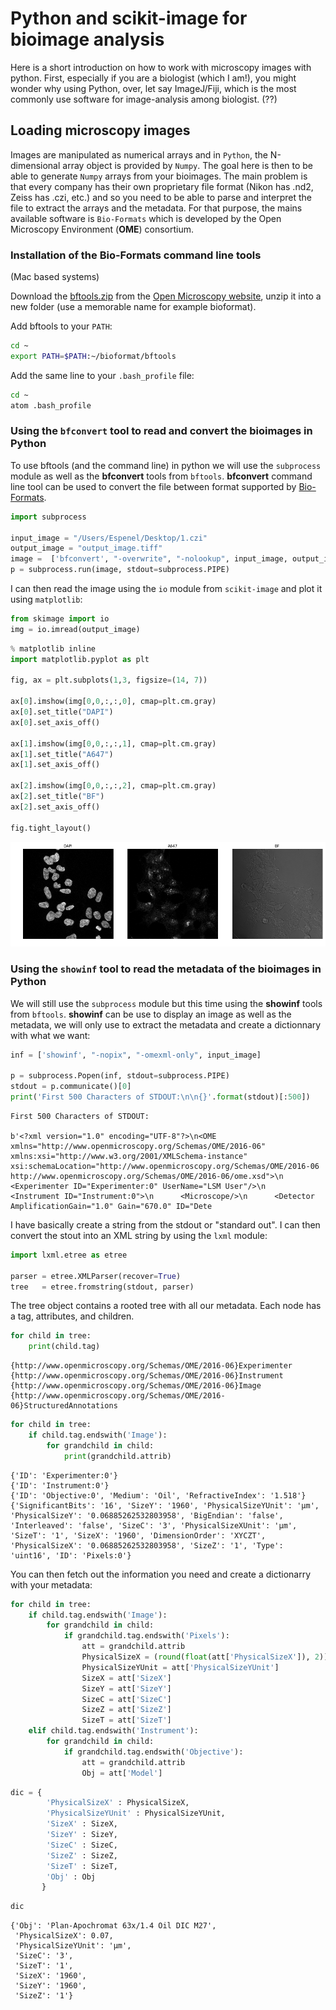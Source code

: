 


# Python and scikit-image for bioimage analysis

Here is a short introduction on how to work with microscopy images with python.
First, especially if you are a biologist (which I am!), you might wonder why using
Python, over, let say ImageJ/Fiji, which is the most commonly use software for image-analysis
among biologist. (??)

## Loading microscopy images

Images are manipulated as numerical arrays and in `Python`, the N-dimensional array object is provided by `Numpy`.  The goal here is then to be able to generate `Numpy` arrays from your bioimages. The main problem is that every company has their own proprietary file format (Nikon has .nd2, Zeiss has .czi, etc.) and so you need to be able to parse and interpret the file to extract the arrays and the metadata. For that purpose, the mains available software is `Bio-Formats` which is developed by the Open Microscopy Environment (**OME**) consortium.

### Installation of the Bio-Formats command line tools

(Mac based systems)

Download the [bftools.zip](http://downloads.openmicroscopy.org/latest/bio-formats/artifacts/bftools.zip) from the [Open Microscopy website](http://www.openmicroscopy.org/site/support/bio-formats5.3/users/comlinetools/), unzip it into a new folder (use a memorable name for example bioformat).

Add bftools to your `PATH`:

```bash
cd ~
export PATH=$PATH:~/bioformat/bftools
```
Add the same line to your `.bash_profile` file:

```bash
cd ~
atom .bash_profile
```


### Using the `bfconvert` tool to read and convert the bioimages in Python

To use bftools (and the command line) in python we will use the `subprocess` module as well as the **bfconvert** tools from `bftools`. **bfconvert** command line tool can be used to convert the file between format supported by [Bio-Formats](http://www.openmicroscopy.org/site/support/bio-formats5.3/supported-formats.html).


```python
import subprocess

input_image = "/Users/Espenel/Desktop/1.czi"
output_image = "output_image.tiff"
image =  ['bfconvert', "-overwrite", "-nolookup", input_image, output_image]
p = subprocess.run(image, stdout=subprocess.PIPE)
```

I can then read the image using the `io` module from `scikit-image` and plot it using `matplotlib`:


```python
from skimage import io
img = io.imread(output_image)
```


```python
% matplotlib inline
import matplotlib.pyplot as plt

fig, ax = plt.subplots(1,3, figsize=(14, 7))

ax[0].imshow(img[0,0,:,:,0], cmap=plt.cm.gray)
ax[0].set_title("DAPI")
ax[0].set_axis_off()

ax[1].imshow(img[0,0,:,:,1], cmap=plt.cm.gray)
ax[1].set_title("A647")
ax[1].set_axis_off()

ax[2].imshow(img[0,0,:,:,2], cmap=plt.cm.gray)
ax[2].set_title("BF")
ax[2].set_axis_off()

fig.tight_layout()
```


![png](1-Loading_microscopy_images_files/1-Loading_microscopy_images_5_0.png)


### Using the `showinf` tool to read the metadata of the bioimages in Python

We will still use the `subprocess` module but this time using the **showinf** tools from `bftools`. **showinf** can be use to display an image as well as the metadata, we will only use to extract the metadata and create a dictionnary with what we want:


```python
inf = ['showinf', "-nopix", "-omexml-only", input_image]

p = subprocess.Popen(inf, stdout=subprocess.PIPE)
stdout = p.communicate()[0]
print('First 500 Characters of STDOUT:\n\n{}'.format(stdout)[:500])
```

    First 500 Characters of STDOUT:

    b'<?xml version="1.0" encoding="UTF-8"?>\n<OME xmlns="http://www.openmicroscopy.org/Schemas/OME/2016-06" xmlns:xsi="http://www.w3.org/2001/XMLSchema-instance" xsi:schemaLocation="http://www.openmicroscopy.org/Schemas/OME/2016-06 http://www.openmicroscopy.org/Schemas/OME/2016-06/ome.xsd">\n   <Experimenter ID="Experimenter:0" UserName="LSM User"/>\n   <Instrument ID="Instrument:0">\n      <Microscope/>\n      <Detector AmplificationGain="1.0" Gain="670.0" ID="Dete


I have basically create a string from the stdout or "standard out". I can then convert the stout into an XML string by using the `lxml` module:


```python
import lxml.etree as etree

parser = etree.XMLParser(recover=True)
tree   = etree.fromstring(stdout, parser)
```

The tree object contains a rooted tree with all our metadata. Each node has a tag, attributes, and children.


```python
for child in tree:
    print(child.tag)
```

    {http://www.openmicroscopy.org/Schemas/OME/2016-06}Experimenter
    {http://www.openmicroscopy.org/Schemas/OME/2016-06}Instrument
    {http://www.openmicroscopy.org/Schemas/OME/2016-06}Image
    {http://www.openmicroscopy.org/Schemas/OME/2016-06}StructuredAnnotations



```python
for child in tree:
    if child.tag.endswith('Image'):  
        for grandchild in child:
            print(grandchild.attrib)  
```

    {'ID': 'Experimenter:0'}
    {'ID': 'Instrument:0'}
    {'ID': 'Objective:0', 'Medium': 'Oil', 'RefractiveIndex': '1.518'}
    {'SignificantBits': '16', 'SizeY': '1960', 'PhysicalSizeYUnit': 'µm', 'PhysicalSizeY': '0.06885262532803958', 'BigEndian': 'false', 'Interleaved': 'false', 'SizeC': '3', 'PhysicalSizeXUnit': 'µm', 'SizeT': '1', 'SizeX': '1960', 'DimensionOrder': 'XYCZT', 'PhysicalSizeX': '0.06885262532803958', 'SizeZ': '1', 'Type': 'uint16', 'ID': 'Pixels:0'}


You can then fetch out the information you need and create a dictionarry with your metadata:


```python
for child in tree:
    if child.tag.endswith('Image'):
        for grandchild in child:
            if grandchild.tag.endswith('Pixels'):
                att = grandchild.attrib
                PhysicalSizeX = (round(float(att['PhysicalSizeX']), 2))
                PhysicalSizeYUnit = att['PhysicalSizeYUnit']
                SizeX = att['SizeX']
                SizeY = att['SizeY']
                SizeC = att['SizeC']
                SizeZ = att['SizeZ']
                SizeT = att['SizeT']
    elif child.tag.endswith('Instrument'):  
        for grandchild in child:
            if grandchild.tag.endswith('Objective'):
                att = grandchild.attrib
                Obj = att['Model']
```


```python
dic = {
        'PhysicalSizeX' : PhysicalSizeX,
        'PhysicalSizeYUnit' : PhysicalSizeYUnit,
        'SizeX' : SizeX,
        'SizeY' : SizeY,
        'SizeC' : SizeC,
        'SizeZ' : SizeZ,
        'SizeT' : SizeT,
        'Obj' : Obj  
       }
```


```python
dic
```




    {'Obj': 'Plan-Apochromat 63x/1.4 Oil DIC M27',
     'PhysicalSizeX': 0.07,
     'PhysicalSizeYUnit': 'µm',
     'SizeC': '3',
     'SizeT': '1',
     'SizeX': '1960',
     'SizeY': '1960',
     'SizeZ': '1'}
